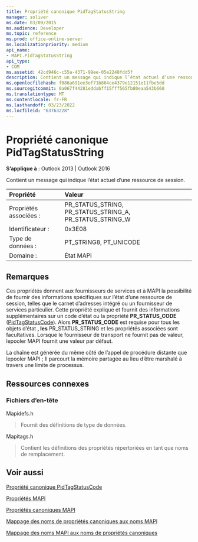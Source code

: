 ```yaml
---
title: Propriété canonique PidTagStatusString
manager: soliver
ms.date: 03/09/2015
ms.audience: Developer
ms.topic: reference
ms.prod: office-online-server
ms.localizationpriority: medium
api_name:
- MAPI.PidTagStatusString
api_type:
- COM
ms.assetid: 42cd946c-c55a-4371-99ee-05e2248fdd5f
description: Contient un message qui indique l’état actuel d’une ressource de session, telle que le carnet d’adresses intégré ou un fournisseur de services particulier.
ms.openlocfilehash: f086a691ee3ef71b864ce4379e12151e11fbe5dd
ms.sourcegitcommit: 0a067f44281eddabff15fff565fb80eaa543b660
ms.translationtype: MT
ms.contentlocale: fr-FR
ms.lasthandoff: 03/23/2022
ms.locfileid: "63763228"
---
```

# <a name="pidtagstatusstring-canonical-property"></a>Propriété canonique PidTagStatusString

  
  
**S’applique à** : Outlook 2013 | Outlook 2016 
  
Contient un message qui indique l’état actuel d’une ressource de session. 
  
|Propriété |Valeur |
|:-----|:-----|
|Propriétés associées :  <br/> |PR_STATUS_STRING, PR_STATUS_STRING_A, PR_STATUS_STRING_W  <br/> |
|Identificateur :  <br/> |0x3E08  <br/> |
|Type de données :  <br/> |PT_STRING8, PT_UNICODE  <br/> |
|Domaine :  <br/> |État MAPI  <br/> |
   
## <a name="remarks"></a>Remarques

Ces propriétés donnent aux fournisseurs de services et à MAPI la possibilité de fournir des informations spécifiques sur l’état d’une ressource de session, telles que le carnet d’adresses intégré ou un fournisseur de services particulier. Cette propriété explique et fournit des informations supplémentaires sur un code d’état ou la propriété **PR_STATUS_CODE** ([PidTagStatusCode](pidtagstatuscode-canonical-property.md)). Alors **PR_STATUS_CODE** est requise pour tous les objets d’état **, les** PR_STATUS_STRING et les propriétés associées sont facultatives. Lorsque le fournisseur de transport ne fournit pas de valeur, lepooler MAPI fournit une valeur par défaut. 
  
La chaîne est générée du même côté de l’appel de procédure distante que lepooler MAPI ; Il parcourt la mémoire partagée au lieu d’être marshalé à travers une limite de processus.
  
## <a name="related-resources"></a>Ressources connexes

### <a name="header-files"></a>Fichiers d’en-tête

Mapidefs.h
  
> Fournit des définitions de type de données.
    
Mapitags.h
  
> Contient les définitions des propriétés répertoriées en tant que noms de remplacement.
    
## <a name="see-also"></a>Voir aussi



[Propriété canonique PidTagStatusCode](pidtagstatuscode-canonical-property.md)


[Propriétés MAPI](mapi-properties.md)
  
[Propriétés canoniques MAPI](mapi-canonical-properties.md)
  
[Mappage des noms de propriétés canoniques aux noms MAPI](mapping-canonical-property-names-to-mapi-names.md)
  
[Mappage des noms MAPI aux noms de propriétés canoniques](mapping-mapi-names-to-canonical-property-names.md)

